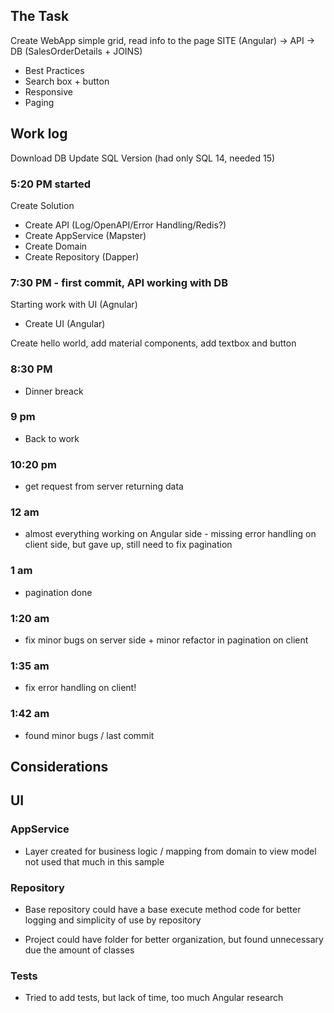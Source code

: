 ## The Task

Create WebApp 
 simple grid, read info to the page
 SITE (Angular) -> API -> DB (SalesOrderDetails + JOINS)
 - Best Practices
 - Search box + button
 - Responsive
 - Paging

## Work log

Download DB
Update SQL Version (had only SQL 14, needed 15)

### 5:20 PM started 
Create Solution
 - Create API (Log/OpenAPI/Error Handling/Redis?)
 - Create AppService (Mapster)
 - Create Domain
 - Create Repository (Dapper)

### 7:30 PM - first commit, API working with DB

Starting work with UI (Agnular)
 - Create UI (Angular)

Create hello world, add material components, add textbox and button

### 8:30 PM 
- Dinner breack

### 9 pm 
- Back to work

### 10:20 pm 
- get request from server returning data

### 12 am 
- almost everything working on Angular side - missing error handling on client side, but gave up, still need to fix pagination

### 1 am 
- pagination done

### 1:20 am 
- fix minor bugs on server side + minor refactor in pagination on client

### 1:35 am 
- fix error handling on client!

### 1:42 am 
- found minor bugs / last commit

## Considerations

## UI

### AppService

- Layer created for business logic / mapping from domain to view model not used that much in this sample

### Repository

- Base repository could have a base execute method code for better logging and simplicity of use by repository

- Project could have folder for better organization, but found unnecessary due the amount of classes

### Tests

- Tried to add tests, but lack of time, too much Angular research
